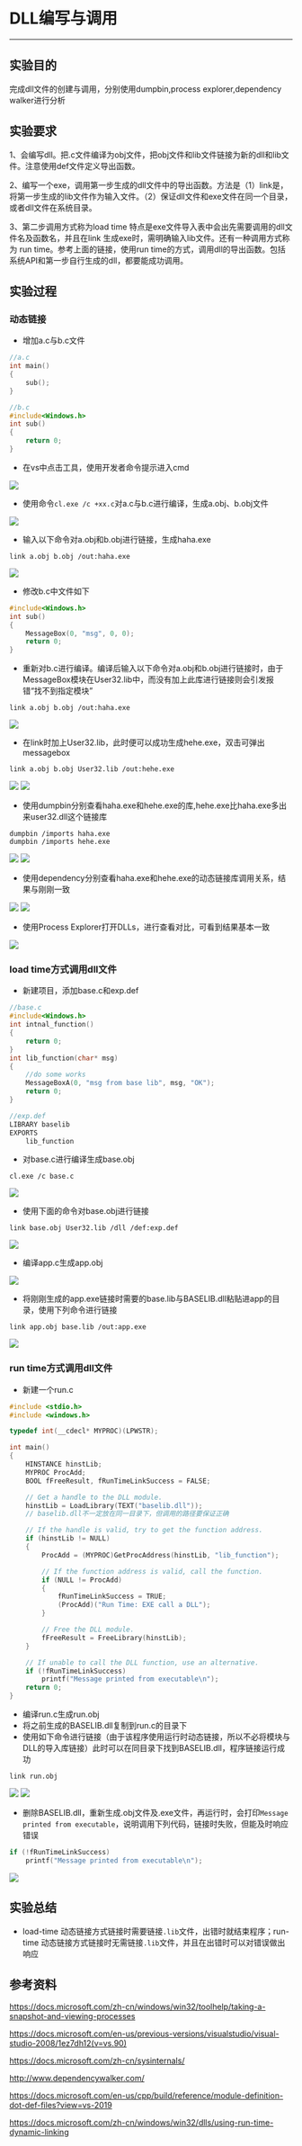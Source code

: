 # DLL编写与调用

----

## 实验目的

完成dll文件的创建与调用，分别使用dumpbin,process explorer,dependency walker进行分析

## 实验要求

1、会编写dll。把.c文件编译为obj文件，把obj文件和lib文件链接为新的dll和lib文件。注意使用def文件定义导出函数。

2、编写一个exe，调用第一步生成的dll文件中的导出函数。方法是（1）link是，将第一步生成的lib文件作为输入文件。（2）保证dll文件和exe文件在同一个目录，或者dll文件在系统目录。

3、第二步调用方式称为load time 特点是exe文件导入表中会出先需要调用的dll文件名及函数名，并且在link 生成exe时，需明确输入lib文件。还有一种调用方式称为 run time。参考上面的链接，使用run time的方式，调用dll的导出函数。包括系统API和第一步自行生成的dll，都要能成功调用。

## 实验过程

### 动态链接

* 增加a.c与b.c文件

```c
//a.c
int main()
{
	sub();
}
```

```c
//b.c
#include<Windows.h>
int sub()
{
	return 0;
}
```

* 在vs中点击工具，使用开发者命令提示进入cmd

<img src="images\1.png" />

* 使用命令`cl.exe /c +xx.c`对a.c与b.c进行编译，生成a.obj、b.obj文件

<img src="images\2.png" />

* 输入以下命令对a.obj和b.obj进行链接，生成haha.exe

```
link a.obj b.obj /out:haha.exe
```

<img src="images\3.png" />

* 修改b.c中文件如下

```c
#include<Windows.h>
int sub()
{
	MessageBox(0, "msg", 0, 0);
	return 0;
}
```

* 重新对b.c进行编译。编译后输入以下命令对a.obj和b.obj进行链接时，由于MessageBox模块在User32.lib中，而没有加上此库进行链接则会引发报错“找不到指定模块”

```
link a.obj b.obj /out:haha.exe
```

<img src="images\4.png" />

* 在link时加上User32.lib，此时便可以成功生成hehe.exe，双击可弹出messagebox

```
link a.obj b.obj User32.lib /out:hehe.exe
```

<img src="images\5.png" />

<img src="images\6.png" />

* 使用dumpbin分别查看haha.exe和hehe.exe的库,hehe.exe比haha.exe多出来user32.dll这个链接库

```
dumpbin /imports haha.exe
dumpbin /imports hehe.exe
```

<img src="images\7.png" />

<img src="images\8.png" />

* 使用dependency分别查看haha.exe和hehe.exe的动态链接库调用关系，结果与刚刚一致

<img src="images\9.png" />

<img src="images\10.png" />

* 使用Process Explorer打开DLLs，进行查看对比，可看到结果基本一致

<img src="images\12.png" />

### load time方式调用dll文件

* 新建项目，添加base.c和exp.def

```c
//base.c
#include<Windows.h>
int intnal_function()
{
	return 0;
}
int lib_function(char* msg)
{
	//do some works
	MessageBoxA(0, "msg from base lib", msg, "OK");
    return 0;
}
```

```c
//exp.def
LIBRARY baselib
EXPORTS
    lib_function
```

* 对base.c进行编译生成base.obj

```
cl.exe /c base.c
```

<img src="images\13.png" />

* 使用下面的命令对base.obj进行链接

```
link base.obj User32.lib /dll /def:exp.def
```

<img src="images\14.png" />

* 编译app.c生成app.obj

<img src="images\15.png" />

* 将刚刚生成的app.exe链接时需要的base.lib与BASELIB.dll粘贴进app的目录，使用下列命令进行链接

```
link app.obj base.lib /out:app.exe
```

<img src="images\16.png" />

### run time方式调用dll文件

* 新建一个run.c

```c
#include <stdio.h>
#include <windows.h>

typedef int(__cdecl* MYPROC)(LPWSTR);

int main()
{
    HINSTANCE hinstLib;
    MYPROC ProcAdd;
    BOOL fFreeResult, fRunTimeLinkSuccess = FALSE;

    // Get a handle to the DLL module.
    hinstLib = LoadLibrary(TEXT("baselib.dll"));
    // baselib.dll不一定放在同一目录下，但调用的路径要保证正确

    // If the handle is valid, try to get the function address.
    if (hinstLib != NULL)
    {
        ProcAdd = (MYPROC)GetProcAddress(hinstLib, "lib_function");

        // If the function address is valid, call the function.
        if (NULL != ProcAdd)
        {
            fRunTimeLinkSuccess = TRUE;
            (ProcAdd)("Run Time: EXE call a DLL");
        }

        // Free the DLL module.
        fFreeResult = FreeLibrary(hinstLib);
    }

    // If unable to call the DLL function, use an alternative.
    if (!fRunTimeLinkSuccess)
        printf("Message printed from executable\n");
    return 0;
}
```

* 编译run.c生成run.obj
* 将之前生成的BASELIB.dll复制到run.c的目录下
* 使用如下命令进行链接（由于该程序使用运行时动态链接，所以不必将模块与DLL的导入库链接）此时可以在同目录下找到BASELIB.dll，程序链接运行成功

```
link run.obj
```

<img src="images\17.png" />

<img src="images\18.png" />

* 删除BASELIB.dll，重新生成.obj文件及.exe文件，再运行时，会打印`Message printed from executable`，说明调用下列代码，链接时失败，但能及时响应错误

```c
if (!fRunTimeLinkSuccess)
    printf("Message printed from executable\n");
```

<img src="images\19.png" />

## 实验总结

* load-time 动态链接方式链接时需要链接`.lib`文件，出错时就结束程序；run-time 动态链接方式链接时无需链接`.lib`文件，并且在出错时可以对错误做出响应

## 参考资料

https://docs.microsoft.com/zh-cn/windows/win32/toolhelp/taking-a-snapshot-and-viewing-processes

https://docs.microsoft.com/en-us/previous-versions/visualstudio/visual-studio-2008/1ez7dh12(v=vs.90)

https://docs.microsoft.com/zh-cn/sysinternals/

http://www.dependencywalker.com/

https://docs.microsoft.com/en-us/cpp/build/reference/module-definition-dot-def-files?view=vs-2019

https://docs.microsoft.com/zh-cn/windows/win32/dlls/using-run-time-dynamic-linking